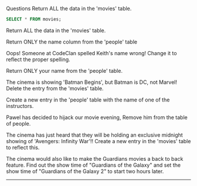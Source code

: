 Questions
Return ALL the data in the 'movies' table.

```sql
SELECT * FROM movies;
```

Return ALL the data in the 'movies' table.


Return ONLY the name column from the 'people' table


Oops! Someone at CodeClan spelled Keith's name wrong! Change it to reflect the proper spelling.


Return ONLY your name from the 'people' table.


The cinema is showing 'Batman Begins', but Batman is DC, not Marvel! Delete the entry from the 'movies' table.


Create a new entry in the 'people' table with the name of one of the instructors.


Pawel has decided to hijack our movie evening, Remove him from the table of people.


The cinema has just heard that they will be holding an exclusive midnight showing of 'Avengers: Infinity War'!! Create a new entry in the 'movies' table to reflect this.


The cinema would also like to make the Guardians movies a back to back feature. Find out the show time of "Guardians of the Galaxy" and set the show time of "Guardians of the Galaxy 2" to start two hours later.





-------------------------------------------------------------------------------------------------------
